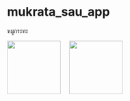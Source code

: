 # mukrata_sau_app

หมูกระทะ

<img width="125px" src="![Screenshot_1712124774](https://github.com/Aphasara/mukrata_sau_app/assets/165864487/243bbe67-fabe-4266-b8f0-8336e2b8478d)">
&nbsp;&nbsp;&nbsp;
<img width="125px" src="![Screenshot_1712124756](https://github.com/Aphasara/mukrata_sau_app/assets/165864487/14344bf6-dee0-4dd5-985e-0956c56ef038)">
